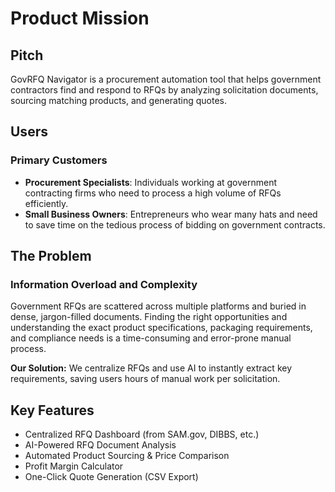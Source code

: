 # Product Mission

## Pitch
GovRFQ Navigator is a procurement automation tool that helps government contractors find and respond to RFQs by analyzing solicitation documents, sourcing matching products, and generating quotes.

## Users
### Primary Customers
- **Procurement Specialists**: Individuals working at government contracting firms who need to process a high volume of RFQs efficiently.
- **Small Business Owners**: Entrepreneurs who wear many hats and need to save time on the tedious process of bidding on government contracts.

## The Problem
### Information Overload and Complexity
Government RFQs are scattered across multiple platforms and buried in dense, jargon-filled documents. Finding the right opportunities and understanding the exact product specifications, packaging requirements, and compliance needs is a time-consuming and error-prone manual process.

**Our Solution:** We centralize RFQs and use AI to instantly extract key requirements, saving users hours of manual work per solicitation.

## Key Features
- Centralized RFQ Dashboard (from SAM.gov, DIBBS, etc.)
- AI-Powered RFQ Document Analysis
- Automated Product Sourcing & Price Comparison
- Profit Margin Calculator
- One-Click Quote Generation (CSV Export)